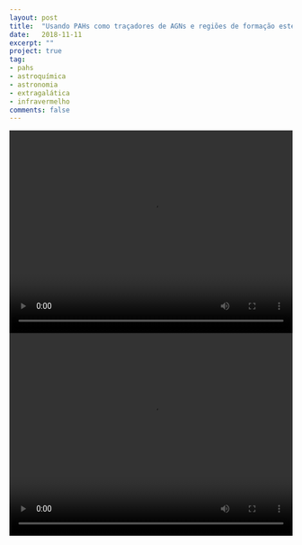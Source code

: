 ```yaml
---
layout: post
title:  "Usando PAHs como traçadores de AGNs e regiões de formação estelar em galáxias próximas"
date:   2018-11-11
excerpt: ""
project: true
tag:
- pahs
- astroquímica
- astronomia
- extragalática
- infravermelho
comments: false
---
```

<style>
video {
  width: 100%;
  max-height: 100%;
}
</style>

<center>
	<div class="embed">
	   <video autoplay="" controls="" preload width="640" height="360" loop="loop">
		   <source src="https://raw.githubusercontent.com/rayssags/rayssags.github.io/master/assets/vid/filename.mp4" type="video/mp4" />
	   </video>
	</div>
</center>

<center>
	<div class="embed">
	   <video autoplay="" controls="" preload width="640" height="360" loop="loop">
		   <source src="https://raw.githubusercontent.com/rayssags/rayssags.github.io/master/assets/vid/filename.webm" type="video/webm" />
	   </video>
	</div>
</center>

